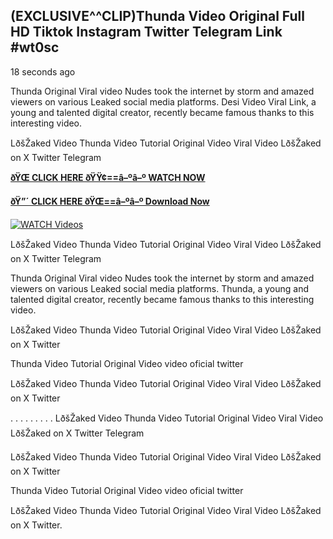 ## (EXCLUSIVE^^CLIP)Thunda Video Original Full HD Tiktok Instagram Twitter Telegram Link #wt0sc

18 seconds ago

Thunda Original Viral video Nudes took the internet by storm and amazed viewers on various Leaked social media platforms. Desi Video Viral Link, a young and talented digital creator, recently became famous thanks to this interesting video.

LðšŽaked Video Thunda Video Tutorial Original Video Viral Video LðšŽaked on X Twitter Telegram

**[ðŸŒ CLICK HERE ðŸŸ¢==â–ºâ–º WATCH NOW](https://clips-mediaa.blogspot.com/2025/02/video-viral-download.html)**

**[ðŸ”´ CLICK HERE ðŸŒ==â–ºâ–º Download Now](https://clips-mediaa.blogspot.com/2025/02/video-viral-download.html)**

[![WATCH Videos](https://i.imgur.com/dJHk4Zq.gif)](https://clips-mediaa.blogspot.com/2025/02/video-viral-download.html)

LðšŽaked Video Thunda Video Tutorial Original Video Viral Video LðšŽaked on X Twitter Telegram

Thunda Original Viral video Nudes took the internet by storm and amazed viewers on various Leaked social media platforms. Thunda, a young and talented digital creator, recently became famous thanks to this interesting video.

LðšŽaked Video Thunda Video Tutorial Original Video Viral Video LðšŽaked on X Twitter

Thunda Video Tutorial Original Video video oficial twitter

LðšŽaked Video Thunda Video Tutorial Original Video Viral Video LðšŽaked on X Twitter

. . . . . . . . . LðšŽaked Video Thunda Video Tutorial Original Video Viral Video LðšŽaked on X Twitter Telegram

LðšŽaked Video Thunda Video Tutorial Original Video Viral Video LðšŽaked on X Twitter

Thunda Video Tutorial Original Video video oficial twitter

LðšŽaked Video Thunda Video Tutorial Original Video Viral Video LðšŽaked on X Twitter.